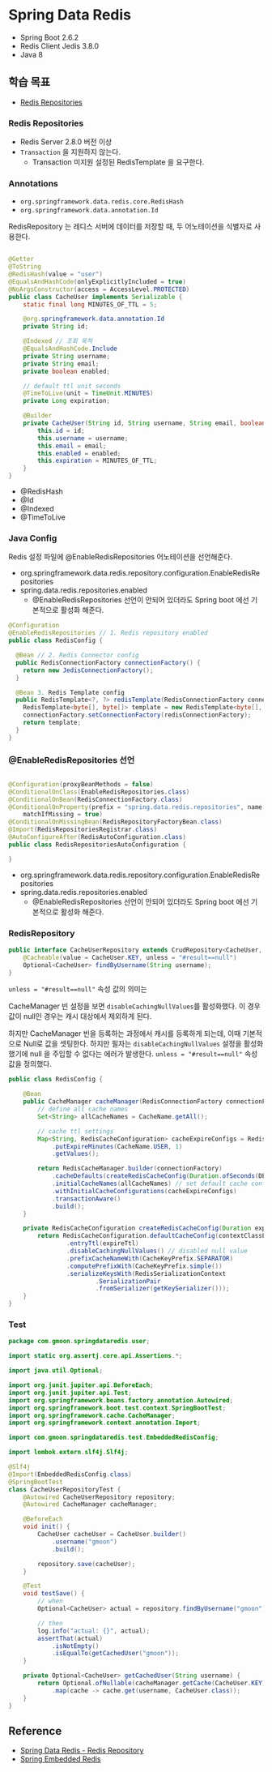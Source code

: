 # Spring Data Redis

- Spring Boot 2.6.2
- Redis Client Jedis 3.8.0
- Java 8

## 학습 목표

- [Redis Repositories](#redis-repositories)

### Redis Repositories

- Redis Server 2.8.0 버전 이상
- `Transaction` 을 지원하지 않는다.
    - Transaction 미지원 설정된 RedisTemplate 을 요구한다.

### Annotations

- `org.springframework.data.redis.core.RedisHash`
- `org.springframework.data.annotation.Id`

RedisRepository 는 레디스 서버에 데이터를 저장할 때, 두 어노테이션을 식별자로 사용한다.

```java

@Getter
@ToString
@RedisHash(value = "user")
@EqualsAndHashCode(onlyExplicitlyIncluded = true)
@NoArgsConstructor(access = AccessLevel.PROTECTED)
public class CacheUser implements Serializable {
	static final long MINUTES_OF_TTL = 5;

	@org.springframework.data.annotation.Id
	private String id;

	@Indexed // 조회 목적
	@EqualsAndHashCode.Include
	private String username;
	private String email;
	private boolean enabled;

	// default ttl unit seconds
	@TimeToLive(unit = TimeUnit.MINUTES)
	private Long expiration;

	@Builder
	private CacheUser(String id, String username, String email, boolean enabled) {
		this.id = id;
		this.username = username;
		this.email = email;
		this.enabled = enabled;
		this.expiration = MINUTES_OF_TTL;
	}
}
```

- @RedisHash
- @Id
- @Indexed
- @TimeToLive

### Java Config

Redis 설정 파일에 @EnableRedisRepositories 어노테이션을 선언해준다.

- org.springframework.data.redis.repository.configuration.EnableRedisRepositories
- spring.data.redis.repositories.enabled
    - @EnableRedisRepositories 선언이 안되어 있더라도 Spring boot 에선 기본적으로 활성화 해준다.

``` java
@Configuration
@EnableRedisRepositories // 1. Redis repository enabled
public class RedisConfig {

  @Bean // 2. Redis Connector config
  public RedisConnectionFactory connectionFactory() { 
    return new JedisConnectionFactory();
  }

  @Bean 3. Redis Template config
  public RedisTemplate<?, ?> redisTemplate(RedisConnectionFactory connectionFactory) {
    RedisTemplate<byte[], byte[]> template = new RedisTemplate<byte[], byte[]>();
    connectionFactory.setConnectionFactory(redisConnectionFactory);
    return template;
  }
}
```

### @EnableRedisRepositories 선언

```java

@Configuration(proxyBeanMethods = false)
@ConditionalOnClass(EnableRedisRepositories.class)
@ConditionalOnBean(RedisConnectionFactory.class)
@ConditionalOnProperty(prefix = "spring.data.redis.repositories", name = "enabled", havingValue = "true",
	matchIfMissing = true)
@ConditionalOnMissingBean(RedisRepositoryFactoryBean.class)
@Import(RedisRepositoriesRegistrar.class)
@AutoConfigureAfter(RedisAutoConfiguration.class)
public class RedisRepositoriesAutoConfiguration {

}
```

- org.springframework.data.redis.repository.configuration.EnableRedisRepositories
- spring.data.redis.repositories.enabled
    - @EnableRedisRepositories 선언이 안되어 있더라도 Spring boot 에선 기본적으로 활성화 해준다.

### RedisRepository

```java
public interface CacheUserRepository extends CrudRepository<CacheUser, Long> {
	@Cacheable(value = CacheUser.KEY, unless = "#result==null")
	Optional<CacheUser> findByUsername(String username);
}
```

`unless = "#result==null"` 속성 값의 의미는

CacheManager 빈 설정을 보면 `disableCachingNullValues`를 활성화했다. 이 경우 값이 null인 경우는 캐시 대상에서 제외하게 된다.

하지만 CacheManager 빈을 등록하는 과정에서 캐시를 등록하게 되는데, 이때 기본적으로 Null로 값을 셋팅한다. 하지만 필자는 `disableCachingNullValues` 설정을 활성화했기에 null 을 주입할 수 없다는 에러가 발생한다. `unless = "#result==null"` 속성 값을 정의했다.

```java
public class RedisConfig {

	@Bean
	public CacheManager cacheManager(RedisConnectionFactory connectionFactory) {
		// define all cache names
		Set<String> allCacheNames = CacheName.getAll();

		// cache ttl settings
		Map<String, RedisCacheConfiguration> cacheExpireConfigs = RedisCacheExpireConfigs.create()
			.putExpireMinutes(CacheName.USER, 1)
			.getValues();

		return RedisCacheManager.builder(connectionFactory)
			.cacheDefaults(createRedisCacheConfig(Duration.ofSeconds(DEFAULT_CACHE_EXPIRE_SECONDS)))
			.initialCacheNames(allCacheNames) // set default cache config
			.withInitialCacheConfigurations(cacheExpireConfigs)
			.transactionAware()
			.build();
	}

	private RedisCacheConfiguration createRedisCacheConfig(Duration expireTtl) {
		return RedisCacheConfiguration.defaultCacheConfig(contextClassLoader)
                .entryTtl(expireTtl)
                .disableCachingNullValues() // disabled null value
                .prefixCacheNameWith(CacheKeyPrefix.SEPARATOR)
                .computePrefixWith(CacheKeyPrefix.simple())
                .serializeKeysWith(RedisSerializationContext
                        .SerializationPair
                        .fromSerializer(getKeySerializer()));
	}
}
```

### Test

```java
package com.gmoon.springdataredis.user;

import static org.assertj.core.api.Assertions.*;

import java.util.Optional;

import org.junit.jupiter.api.BeforeEach;
import org.junit.jupiter.api.Test;
import org.springframework.beans.factory.annotation.Autowired;
import org.springframework.boot.test.context.SpringBootTest;
import org.springframework.cache.CacheManager;
import org.springframework.context.annotation.Import;

import com.gmoon.springdataredis.test.EmbeddedRedisConfig;

import lombok.extern.slf4j.Slf4j;

@Slf4j
@Import(EmbeddedRedisConfig.class)
@SpringBootTest
class CacheUserRepositoryTest {
	@Autowired CacheUserRepository repository;
	@Autowired CacheManager cacheManager;

	@BeforeEach
	void init() {
		CacheUser cacheUser = CacheUser.builder()
			.username("gmoon")
			.build();

		repository.save(cacheUser);
	}

	@Test
	void testSave() {
		// when
		Optional<CacheUser> actual = repository.findByUsername("gmoon");

		// then
		log.info("actual: {}", actual);
		assertThat(actual)
			.isNotEmpty()
			.isEqualTo(getCachedUser("gmoon"));
	}

	private Optional<CacheUser> getCachedUser(String username) {
		return Optional.ofNullable(cacheManager.getCache(CacheUser.KEY))
			.map(cache -> cache.get(username, CacheUser.class));
	}
}
```

## Reference

- [Spring Data Redis - Redis Repository](https://docs.spring.io/spring-data/data-redis/docs/current/reference/html/#redis.repositories)
- [Spring Embedded Redis](https://www.baeldung.com/spring-embedded-redis)
